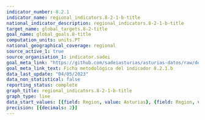 ```yaml
---
indicator_number: 8.2.1
indicator_name: regional_indicators.8-2-1-b-title
national_indicator_description: regional_indicators.8-2-1-b-title
target_name: global_targets.8-2-title
goal_name: global_goals.8-title
computation_units: units.PT
national_geographical_coverage: regional
source_active_1: true
source_organisation_1: indicator.sadei
goal_meta_link: "https://github.com/sadeiasturias/asturias-datos/raw/develop/descargas/metodologia/8.2.1.b.pdf"
goal_meta_link_text: Ficha metodológica del indicador 8.2.1.b
data_last_update: "04/05/2023"
data_non_statistical: false
reporting_status: complete
graph_title: regional_indicators.8-2-1-b-title
graph_type: line
data_start_values: [{field: Region, value: Asturias}, {field: Region, value: España}]
precision: [{decimals: 2}]
---
```

